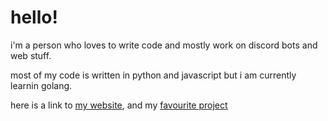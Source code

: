 # hello!

i'm a person who loves to write code and mostly work on discord bots and web stuff.  

most of my code is written in python and javascript but i am currently learnin golang.

here is a link to [my website](https://2020220.xyz), and my [favourite project](https://github.com/zenpaiang/wos-bot)